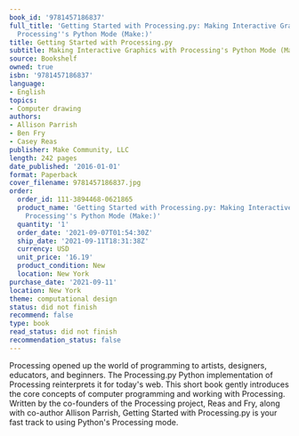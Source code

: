 ```yaml
---
book_id: '9781457186837'
full_title: 'Getting Started with Processing.py: Making Interactive Graphics with
  Processing''s Python Mode (Make:)'
title: Getting Started with Processing.py
subtitle: Making Interactive Graphics with Processing's Python Mode (Make:)
source: Bookshelf
owned: true
isbn: '9781457186837'
language:
- English
topics:
- Computer drawing
authors:
- Allison Parrish
- Ben Fry
- Casey Reas
publisher: Make Community, LLC
length: 242 pages
date_published: '2016-01-01'
format: Paperback
cover_filename: 9781457186837.jpg
order:
  order_id: 111-3894468-0621865
  product_name: 'Getting Started with Processing.py: Making Interactive Graphics with
    Processing''s Python Mode (Make:)'
  quantity: '1'
  order_date: '2021-09-07T01:54:30Z'
  ship_date: '2021-09-11T18:31:38Z'
  currency: USD
  unit_price: '16.19'
  product_condition: New
  location: New York
purchase_date: '2021-09-11'
location: New York
theme: computational design
status: did not finish
recommend: false
type: book
read_status: did not finish
recommendation_status: false
---
```

Processing opened up the world of programming to artists, designers, educators, and beginners. The Processing.py Python implementation of Processing reinterprets it for today's web. This short book gently introduces the core concepts of computer programming and working with Processing. Written by the co-founders of the Processing project, Reas and Fry, along with co-author Allison Parrish, Getting Started with Processing.py is your fast track to using Python's Processing mode.
